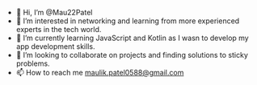 - 👋 Hi, I’m @Mau22Patel
- 👀 I’m interested in networking and learning from more experienced experts in the tech world. 
- 🌱 I’m currently learning JavaScript and Kotlin as I wasn to develop my app development skills. 
- 💞️ I’m looking to collaborate on projects and finding solutions to sticky problems.  
- 📫 How to reach me maulik.patel0588@gmail.com 

<!---
Mau22Patel/Mau22Patel is a ✨ special ✨ repository because its `README.md` (this file) appears on your GitHub profile.
You can click the Preview link to take a look at your changes.
--->
